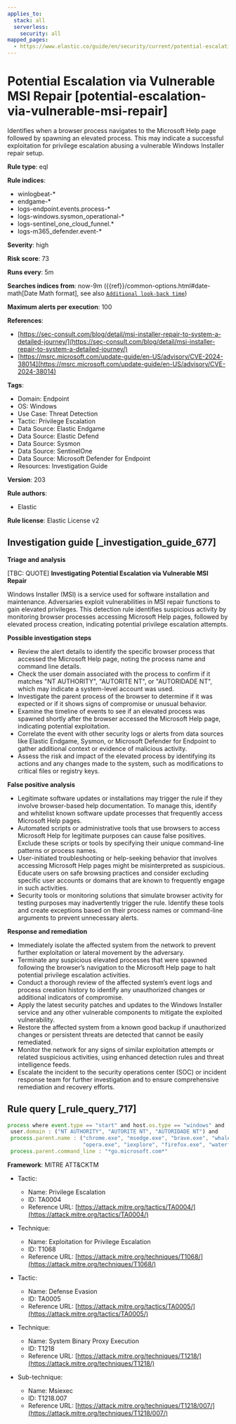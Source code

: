 ```yaml
---
applies_to:
  stack: all
  serverless:
    security: all
mapped_pages:
  - https://www.elastic.co/guide/en/security/current/potential-escalation-via-vulnerable-msi-repair.html
---
```


# Potential Escalation via Vulnerable MSI Repair [potential-escalation-via-vulnerable-msi-repair]

Identifies when a browser process navigates to the Microsoft Help page followed by spawning an elevated process. This may indicate a successful exploitation for privilege escalation abusing a vulnerable Windows Installer repair setup.

**Rule type**: eql

**Rule indices**:

* winlogbeat-*
* endgame-*
* logs-endpoint.events.process-*
* logs-windows.sysmon_operational-*
* logs-sentinel_one_cloud_funnel.*
* logs-m365_defender.event-*

**Severity**: high

**Risk score**: 73

**Runs every**: 5m

**Searches indices from**: now-9m ({{ref}}/common-options.html#date-math[Date Math format], see also [`Additional look-back time`](docs-content://solutions/security/detect-and-alert/create-detection-rule.md#rule-schedule))

**Maximum alerts per execution**: 100

**References**:

* [https://sec-consult.com/blog/detail/msi-installer-repair-to-system-a-detailed-journey/](https://sec-consult.com/blog/detail/msi-installer-repair-to-system-a-detailed-journey/)
* [https://msrc.microsoft.com/update-guide/en-US/advisory/CVE-2024-38014](https://msrc.microsoft.com/update-guide/en-US/advisory/CVE-2024-38014)

**Tags**:

* Domain: Endpoint
* OS: Windows
* Use Case: Threat Detection
* Tactic: Privilege Escalation
* Data Source: Elastic Endgame
* Data Source: Elastic Defend
* Data Source: Sysmon
* Data Source: SentinelOne
* Data Source: Microsoft Defender for Endpoint
* Resources: Investigation Guide

**Version**: 203

**Rule authors**:

* Elastic

**Rule license**: Elastic License v2

## Investigation guide [_investigation_guide_677]

**Triage and analysis**

[TBC: QUOTE]
**Investigating Potential Escalation via Vulnerable MSI Repair**

Windows Installer (MSI) is a service used for software installation and maintenance. Adversaries exploit vulnerabilities in MSI repair functions to gain elevated privileges. This detection rule identifies suspicious activity by monitoring browser processes accessing Microsoft Help pages, followed by elevated process creation, indicating potential privilege escalation attempts.

**Possible investigation steps**

* Review the alert details to identify the specific browser process that accessed the Microsoft Help page, noting the process name and command line details.
* Check the user domain associated with the process to confirm if it matches "NT AUTHORITY", "AUTORITE NT", or "AUTORIDADE NT", which may indicate a system-level account was used.
* Investigate the parent process of the browser to determine if it was expected or if it shows signs of compromise or unusual behavior.
* Examine the timeline of events to see if an elevated process was spawned shortly after the browser accessed the Microsoft Help page, indicating potential exploitation.
* Correlate the event with other security logs or alerts from data sources like Elastic Endgame, Sysmon, or Microsoft Defender for Endpoint to gather additional context or evidence of malicious activity.
* Assess the risk and impact of the elevated process by identifying its actions and any changes made to the system, such as modifications to critical files or registry keys.

**False positive analysis**

* Legitimate software updates or installations may trigger the rule if they involve browser-based help documentation. To manage this, identify and whitelist known software update processes that frequently access Microsoft Help pages.
* Automated scripts or administrative tools that use browsers to access Microsoft Help for legitimate purposes can cause false positives. Exclude these scripts or tools by specifying their unique command-line patterns or process names.
* User-initiated troubleshooting or help-seeking behavior that involves accessing Microsoft Help pages might be misinterpreted as suspicious. Educate users on safe browsing practices and consider excluding specific user accounts or domains that are known to frequently engage in such activities.
* Security tools or monitoring solutions that simulate browser activity for testing purposes may inadvertently trigger the rule. Identify these tools and create exceptions based on their process names or command-line arguments to prevent unnecessary alerts.

**Response and remediation**

* Immediately isolate the affected system from the network to prevent further exploitation or lateral movement by the adversary.
* Terminate any suspicious elevated processes that were spawned following the browser’s navigation to the Microsoft Help page to halt potential privilege escalation activities.
* Conduct a thorough review of the affected system’s event logs and process creation history to identify any unauthorized changes or additional indicators of compromise.
* Apply the latest security patches and updates to the Windows Installer service and any other vulnerable components to mitigate the exploited vulnerability.
* Restore the affected system from a known good backup if unauthorized changes or persistent threats are detected that cannot be easily remediated.
* Monitor the network for any signs of similar exploitation attempts or related suspicious activities, using enhanced detection rules and threat intelligence feeds.
* Escalate the incident to the security operations center (SOC) or incident response team for further investigation and to ensure comprehensive remediation and recovery efforts.


## Rule query [_rule_query_717]

```js
process where event.type == "start" and host.os.type == "windows" and
 user.domain : ("NT AUTHORITY", "AUTORITE NT", "AUTORIDADE NT") and
 process.parent.name : ("chrome.exe", "msedge.exe", "brave.exe", "whale.exe", "browser.exe", "dragon.exe", "vivaldi.exe",
                        "opera.exe", "iexplore", "firefox.exe", "waterfox.exe", "iexplore.exe", "tor.exe", "safari.exe") and
 process.parent.command_line : "*go.microsoft.com*"
```

**Framework**: MITRE ATT&CKTM

* Tactic:

    * Name: Privilege Escalation
    * ID: TA0004
    * Reference URL: [https://attack.mitre.org/tactics/TA0004/](https://attack.mitre.org/tactics/TA0004/)

* Technique:

    * Name: Exploitation for Privilege Escalation
    * ID: T1068
    * Reference URL: [https://attack.mitre.org/techniques/T1068/](https://attack.mitre.org/techniques/T1068/)

* Tactic:

    * Name: Defense Evasion
    * ID: TA0005
    * Reference URL: [https://attack.mitre.org/tactics/TA0005/](https://attack.mitre.org/tactics/TA0005/)

* Technique:

    * Name: System Binary Proxy Execution
    * ID: T1218
    * Reference URL: [https://attack.mitre.org/techniques/T1218/](https://attack.mitre.org/techniques/T1218/)

* Sub-technique:

    * Name: Msiexec
    * ID: T1218.007
    * Reference URL: [https://attack.mitre.org/techniques/T1218/007/](https://attack.mitre.org/techniques/T1218/007/)



